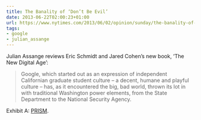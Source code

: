```yaml
---
title: The Banality of ‘Don’t Be Evil’
date: 2013-06-22T02:00:23+01:00
url: https://www.nytimes.com/2013/06/02/opinion/sunday/the-banality-of-googles-dont-be-evil.html
tags:
- google
- julian_assange
---
```

Julian Assange reviews Eric Schmidt and Jared Cohen’s new book, ‘The New Digital Age’:

> Google, which started out as an expression of independent Californian graduate student culture – a decent, humane and playful culture – has, as it encountered the big, bad world, thrown its lot in with traditional Washington power elements, from the State Department to the National Security Agency.

Exhibit A: [PRISM][1].

[1]: http://www.theguardian.com/world/2013/jun/06/us-tech-giants-nsa-data
